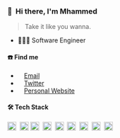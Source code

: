  ### 👋 &nbsp;Hi there, I'm Mhammed

> Take it like you wanna.

- 🧑🏻‍💻 Software Engineer

#### ☎️ Find me

- <img height="10" src="https://api.iconify.design/fxemoji:email.svg">  [Email](mailto:tal7aouy@gmail.com)
- <img height="10" src="https://api.iconify.design/logos:twitter.svg"> [Twitter](https://twitter.com/tal7aouy)
- <img height="10" src="https://api.iconify.design/logos:blogger.svg">  [Personal Website](https://tal7aouy.me)


#### 🛠 Tech Stack

<code><img height="20" src="https://api.iconify.design/logos-typescript-icon.svg"></code>&nbsp;
<code><img height="20" src="https://api.iconify.design/logos-nodejs-icon.svg"></code>
<code><img height="20" src="https://api.iconify.design/logos-docker.svg"></code>&nbsp;
<code><img height="20" src="https://api.iconify.design/logos:vue.svg"></code>&nbsp;
<code><img height="20" src="https://api.iconify.design/logos:mysql.svg"></code>&nbsp;
<code><img height="20" src="https://api.iconify.design/logos-vitest.svg"></code>&nbsp;
<code><img height="20" src="https://api.iconify.design/logos-php.svg"></code>&nbsp;
<code><img height="20" src="https://api.iconify.design/logos-laravel.svg"></code>&nbsp;
<code><img height="20" src="https://api.iconify.design/logos-redis.svg"></code>&nbsp;

<div align="center">


<a href="https://github.com/tal7aouy/ssr-contributions-img">

   <picture>
    <source media="(prefers-color-scheme: dark)" srcset="https://ssr-contributions-svg.vercel.app/_/tal7aouy?chart=3dbar&gap=0.6&scale=2&flatten=2&animation=wave&animation_duration=4&animation_delay=0.06&animation_amplitude=24&animation_frequency=0.1&animation_wave_center=0_3&format=svg&weeks=34&theme=native&dark=true">
    <source media="(prefers-color-scheme: light)" srcset="https://ssr-contributions-svg.vercel.app/_/tal7aouy?chart=3dbar&gap=0.6&scale=2&flatten=2&animation=wave&animation_duration=4&animation_delay=0.06&animation_amplitude=24&animation_frequency=0.1&animation_wave_center=0_3&format=svg&weeks=34&theme=native">
    <img alt="" src="[https://ssr-contributions-svg.vercel.app/_/tal7aouy?chart=3dbar&flatten=1&weeks=40&animation=wave&format=svg&gap=0.6&animation_frequency=0.2&animation_amplitude=20&theme=pink](https://ssr-contributions-svg.vercel.app/_/tal7aouy?chart=3dbar&gap=0.6&scale=2&flatten=2&animation=wave&animation_duration=4&animation_delay=0.06&animation_amplitude=24&animation_frequency=0.1&animation_wave_center=0_3&format=svg&weeks=34&theme=native)" >
  </picture>
</a>
  
  
</div>
